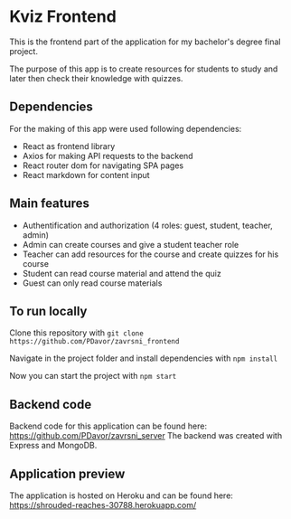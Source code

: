 # Kviz Frontend

This is the frontend part of the application for my bachelor's degree final project.

The purpose of this app is to create resources for students to study and later then check their knowledge with quizzes.

## Dependencies

For the making of this app were used following dependencies:
- React as frontend library
- Axios for making API requests to the backend
- React router dom for navigating SPA pages
- React markdown for content input

## Main features

- Authentification and authorization (4 roles: guest, student, teacher, admin)
- Admin can create courses and give a student teacher role
- Teacher can add resources for the course and create quizzes for his course
- Student can read course material and attend the quiz
- Guest can only read course materials

## To run locally

Clone this repository with `git clone https://github.com/PDavor/zavrsni_frontend`

Navigate in the project folder and install dependencies with `npm install`

Now you can start the project with `npm start`

## Backend code
Backend code for this application can be found here: https://github.com/PDavor/zavrsni_server
The backend was created with Express and MongoDB.

## Application preview

The application is hosted on Heroku and can be found here: https://shrouded-reaches-30788.herokuapp.com/
